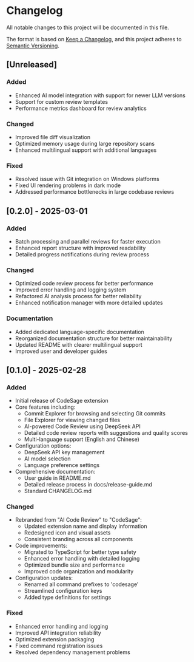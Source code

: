 # Changelog

All notable changes to this project will be documented in this file.

The format is based on [Keep a Changelog](https://keepachangelog.com/en/1.0.0/),
and this project adheres to [Semantic Versioning](https://semver.org/spec/v2.0.0.html).

## [Unreleased]

### Added

- Enhanced AI model integration with support for newer LLM versions
- Support for custom review templates
- Performance metrics dashboard for review analytics

### Changed

- Improved file diff visualization
- Optimized memory usage during large repository scans
- Enhanced multilingual support with additional languages

### Fixed

- Resolved issue with Git integration on Windows platforms
- Fixed UI rendering problems in dark mode
- Addressed performance bottlenecks in large codebase reviews

## [0.2.0] - 2025-03-01

### Added

- Batch processing and parallel reviews for faster execution
- Enhanced report structure with improved readability
- Detailed progress notifications during review process

### Changed

- Optimized code review process for better performance
- Improved error handling and logging system
- Refactored AI analysis process for better reliability
- Enhanced notification manager with more detailed updates

### Documentation

- Added dedicated language-specific documentation
- Reorganized documentation structure for better maintainability
- Updated README with clearer multilingual support
- Improved user and developer guides

## [0.1.0] - 2025-02-28

### Added

- Initial release of CodeSage extension
- Core features including:
  - Commit Explorer for browsing and selecting Git commits
  - File Explorer for viewing changed files
  - AI-powered Code Review using DeepSeek API
  - Detailed code review reports with suggestions and quality scores
  - Multi-language support (English and Chinese)
- Configuration options:
  - DeepSeek API key management
  - AI model selection
  - Language preference settings
- Comprehensive documentation:
  - User guide in README.md
  - Detailed release process in docs/release-guide.md
  - Standard CHANGELOG.md

### Changed

- Rebranded from "AI Code Review" to "CodeSage":
  - Updated extension name and display information
  - Redesigned icon and visual assets
  - Consistent branding across all components
- Code improvements:
  - Migrated to TypeScript for better type safety
  - Enhanced error handling with detailed logging
  - Optimized bundle size and performance
  - Improved code organization and modularity
- Configuration updates:
  - Renamed all command prefixes to 'codesage'
  - Streamlined configuration keys
  - Added type definitions for settings

### Fixed

- Enhanced error handling and logging
- Improved API integration reliability
- Optimized extension packaging
- Fixed command registration issues
- Resolved dependency management problems